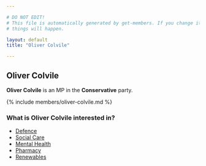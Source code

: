```yaml
---

# DO NOT EDIT!
# This file is automatically generated by get-members. If you change it, bad
# things will happen.

layout: default
title: "Oliver Colvile"

---
```


## Oliver Colvile

**Oliver Colvile** is an MP in the **Conservative** party.

{% include members/oliver-colvile.md %}

### What is Oliver Colvile interested in?


* [Defence](/interests/defence.html)
* [Social Care](/interests/social-care.html)
* [Mental Health](/interests/mental-health.html)
* [Pharmacy](/interests/pharmacy.html)
* [Renewables](/interests/renewables.html)
